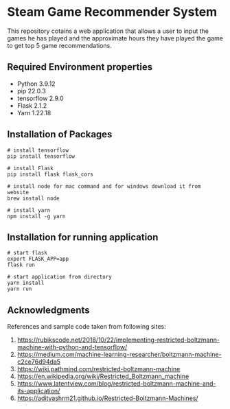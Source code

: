 # Steam Game Recommender System

This repository cotains a web application that allows a user to input the games he has played and the approximate hours they have played the game to get top 5 game recommendations.


## Required Environment properties

* Python        3.9.12
* pip           22.0.3
* tensorflow    2.9.0
* Flask         2.1.2
* Yarn          1.22.18

## Installation of Packages 

```
# install tensorflow
pip install tensorflow

# install Flask
pip install flask flask_cors

# install node for mac command and for windows download it from website
brew install node

# install yarn
npm install -g yarn
```

## Installation for running application

```
# start flask
export FLASK_APP=app
flask run

# start application from directory
yarn install
yarn run
```

## Acknowledgments
 
References and sample code taken from following sites:
1.	https://rubikscode.net/2018/10/22/implementing-restricted-boltzmann-machine-with-python-and-tensorflow/ 
2.	https://medium.com/machine-learning-researcher/boltzmann-machine-c2ce76d94da5 
3.	https://wiki.pathmind.com/restricted-boltzmann-machine 
4.	https://en.wikipedia.org/wiki/Restricted_Boltzmann_machine
5.	https://www.latentview.com/blog/restricted-boltzmann-machine-and-its-application/
6.	https://adityashrm21.github.io/Restricted-Boltzmann-Machines/ 
